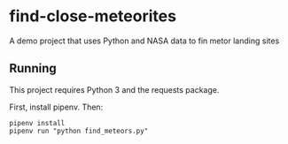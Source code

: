 # find-close-meteorites
A demo project that uses Python and NASA data to fin metor landing sites

## Running

This project requires Python 3 and the requests package.

First, install pipenv. Then:

```
pipenv install
pipenv run "python find_meteors.py"
```